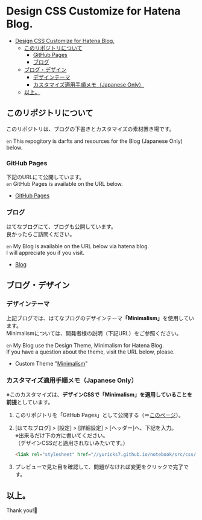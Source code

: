 # Design CSS Customize for Hatena Blog.

- [Design CSS Customize for Hatena Blog.](#design-css-customize-for-hatena-blog)
  - [このリポジトリについて](#このリポジトリについて)
    - [GitHub Pages](#github-pages)
    - [ブログ](#ブログ)
  - [ブログ・デザイン](#ブログデザイン)
    - [デザインテーマ](#デザインテーマ)
    - [カスタマイズ適用手順メモ（Japanese Only）](#カスタマイズ適用手順メモjapanese-only)
  - [以上。](#以上)

## このリポジトリについて

このリポジトリは、ブログの下書きとカスタマイズの素材置き場です。

`en` This repogitory is darfts and resources for the Blog (Japanese Only) below.

### GitHub Pages

下記のURLにて公開しています。<br>
`en` GitHub Pages is available on the URL below.<br>

- [GitHub Pages](https://yuricks7.github.io/notebook/)

### ブログ

はてなブログにて、ブログも公開しています。<br>
良かったらご訪問ください。

`en` My Blog is available on the URL below via hatena blog.<br>
I will appreciate you if you visit.

- [Blog](https://www.yuru-wota.com/)

## ブログ・デザイン

### デザインテーマ

上記ブログでは、はてなブログのデザインテーマ<b>「Minimalism」</b>を使用しています。<br>
Minimalismについては、開発者様の説明（下記URL）をご参照ください。

`en` My Blog use the Design Theme, Minimalism for Hatena Blog.<br>
If you have a question about the theme, visit the URL below, please.

 - Custom Theme "[Minimalism](https://hitsuzi.hatenablog.com/entry/minimalism)"

### カスタマイズ適用手順メモ（Japanese Only）

※このカスタマイズは、<b>デザインCSSで「Minimalism」を適用していることを前提</b>としています。

1. このリポジトリを「GitHub Pages」として公開する（＝[このページ](#GitHub-Pages)）。

2. [はてなブログ] > [設定] > [詳細設定] > [ヘッダー]へ、下記を入力。<br>
   ※出来るだけ下の方に書いてください。<br>
  （デザインCSSだと適用されないみたいです。）

   ```html
   <link rel="stylesheet" href="//yuricks7.github.io/notebook/src/css/style.css">">
   ```

3. プレビューで見た目を確認して、問題がなければ<kbd>変更</kbd>をクリックで完了です。

## 以上。

Thank you!👋
